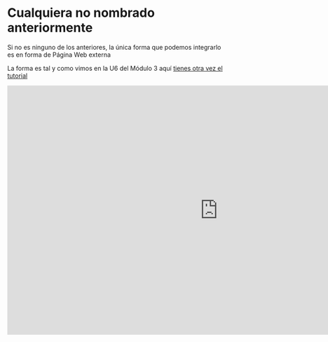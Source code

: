 
# Cualquiera no nombrado anteriormente

Si no es ninguno de los anteriores, la única forma que podemos integrarlo es en forma de Página Web externa

La forma es tal y como vimos en la U6 del Módulo 3 aquí [tienes otra vez el tutorial](https://docs.google.com/presentation/d/e/2PACX-1vS4fExsHQrmBNIr56A6MV421EQd32FDQ2s5uoxKWlbFozcC9S09OQ-P9KW03qyj6imoZeghQtYl6l_K/pub?start=false&amp;loop=false&amp;delayms=3000)

<iframe allowfullscreen="allowfullscreen" frameborder="0" height="569" mozallowfullscreen="mozallowfullscreen" src="https://docs.google.com/presentation/d/e/2PACX-1vS4fExsHQrmBNIr56A6MV421EQd32FDQ2s5uoxKWlbFozcC9S09OQ-P9KW03qyj6imoZeghQtYl6l_K/embed?start=false&amp;loop=false&amp;delayms=3000" webkitallowfullscreen="webkitallowfullscreen" width="960"></iframe>



